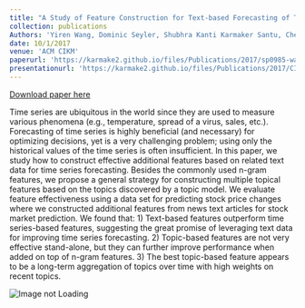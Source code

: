 ```yaml
---
title: "A Study of Feature Construction for Text-based Forecasting of Time Series Variables. "
collection: publications
Authors: 'Yiren Wang, Dominic Seyler, Shubhra Kanti Karmaker Santu, ChengXiang Zhai'
date: 10/1/2017
venue: 'ACM CIKM'
paperurl: 'https://karmake2.github.io/files/Publications/2017/sp0985-wangA.pdf'
presentationurl: 'https://karmake2.github.io/files/Publications/2017/CIKM2017-poster.pdf'
---
```


<a href='https://karmake2.github.io/files/Publications/2017/sp0985-wangA.pdf'>Download paper here</a>

Time series are ubiquitous in the world since they are used to measure various phenomena (e.g., temperature, spread of a virus, sales, etc.). Forecasting of time series is highly beneficial (and necessary) for optimizing decisions, yet is a very challenging problem; using only the historical values of the time series is often insufficient. In this paper, we study how to construct effective additional features based on related text data for time series forecasting. Besides the commonly used n-gram features, we propose a general strategy for constructing multiple topical features based on the topics discovered by a topic model. We evaluate feature effectiveness using a data set for predicting stock price changes where we constructed additional features from news text articles for stock market prediction. We found that: 1) Text-based features outperform time series-based features, suggesting the great promise of leveraging text data for improving time series forecasting. 2) Topic-based features are not very effective stand-alone, but they can further improve performance when added on top of n-gram features. 3) The best topic-based feature appears to be a long-term aggregation of topics over time with high weights on recent topics.

<img src='https://karmake2.github.io/files/Publications/2017/TimeSeries.png' alt='Image not Loading'>
